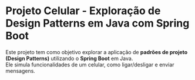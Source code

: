# Projeto Celular - Exploração de Design Patterns em Java com Spring Boot

Este projeto tem como objetivo explorar a aplicação de **padrões de projeto (Design Patterns)** utilizando o **Spring Boot** em Java.  
Ele simula funcionalidades de um celular, como ligar/desligar e enviar mensagens.
